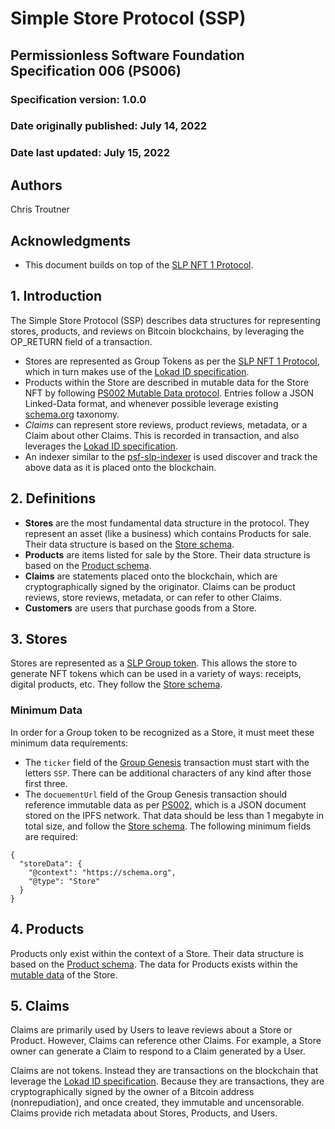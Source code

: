 # Simple Store Protocol (SSP)

## Permissionless Software Foundation Specification 006 (PS006)

### Specification version: 1.0.0

### Date originally published: July 14, 2022

### Date last updated: July 15, 2022

## Authors

Chris Troutner

## Acknowledgments

- This document builds on top of the [SLP NFT 1 Protocol](https://github.com/simpleledger/slp-specifications/blob/master/slp-nft-1.md).

## 1. Introduction

The Simple Store Protocol (SSP) describes data structures for representing stores, products, and reviews on Bitcoin blockchains, by leveraging the OP_RETURN field of a transaction.

- Stores are represented as Group Tokens as per the [SLP NFT 1 Protocol](https://github.com/simpleledger/slp-specifications/blob/master/slp-nft-1.md), which in turn makes use of the [Lokad ID specification](https://github.com/bitcoincashorg/bitcoincash.org/blob/master/spec/op_return-prefix-guideline.md).
- Products within the Store are described in mutable data for the Store NFT by following [PS002 Mutable Data protocol](https://github.com/Permissionless-Software-Foundation/specifications/blob/master/ps002-slp-mutable-data.md). Entries follow a JSON Linked-Data format, and whenever possible leverage existing [schema.org](https://schema.org/) taxonomy.
- *Claims* can represent store reviews, product reviews, metadata, or a Claim about other Claims. This is recorded in transaction, and also leverages the [Lokad ID specification](https://github.com/bitcoincashorg/bitcoincash.org/blob/master/spec/op_return-prefix-guideline.md).
- An indexer similar to the [psf-slp-indexer](https://github.com/Permissionless-Software-Foundation/psf-slp-indexer) is used discover and track the above data as it is placed onto the blockchain.

## 2. Definitions

- **Stores** are the most fundamental data structure in the protocol. They represent an asset (like a business) which contains Products for sale. Their data structure is based on the [Store schema](https://schema.org/Store).
- **Products** are items listed for sale by the Store. Their data structure is based on the [Product schema](https://schema.org/Product).
- **Claims** are statements placed onto the blockchain, which are cryptographically signed by the originator. Claims can be product reviews, store reviews, metadata, or can refer to other Claims.
- **Customers** are users that purchase goods from a Store.

## 3. Stores

Stores are represented as a [SLP Group token](https://github.com/simpleledger/slp-specifications/blob/master/slp-nft-1.md). This allows the store to generate NFT tokens which can be used in a variety of ways: receipts, digital products, etc. They follow the [Store schema](https://schema.org/Store).

### Minimum Data

In order for a Group token to be recognized as a Store, it must meet these minimum data requirements:

- The `ticker` field of the [Group Genesis](https://github.com/simpleledger/slp-specifications/blob/master/slp-nft-1.md) transaction must start with the letters `SSP`. There can be additional characters of any kind after those first three.
- The `docuementUrl` field of the Group Genesis transaction should reference immutable data as per [PS002](./ps002-slp-mutable-data.md), which is a JSON document stored on the IPFS network. That data should be less than 1 megabyte in total size, and follow the [Store schema](https://schema.org/Store). The following minimum fields are required:

```
{
  "storeData": {
    "@context": "https://schema.org",
    "@type": "Store"
  }
}
```

## 4. Products

Products only exist within the context of a Store. Their data structure is based on the [Product schema](https://schema.org/Product). The data for Products exists within the [mutable data](https://github.com/Permissionless-Software-Foundation/specifications/blob/master/ps002-slp-mutable-data.md) of the Store.


## 5. Claims

Claims are primarily used by Users to leave reviews about a Store or Product. However, Claims can reference other Claims. For example, a Store owner can generate a Claim to respond to a Claim generated by a User.

Claims are not tokens. Instead they are transactions on the blockchain that leverage the [Lokad ID specification](https://github.com/bitcoincashorg/bitcoincash.org/blob/master/spec/op_return-prefix-guideline.md). Because they are transactions, they are cryptographically signed by the owner of a Bitcoin address (nonrepudiation), and once created, they immutable and uncensorable. Claims provide rich metadata about Stores, Products, and Users.
